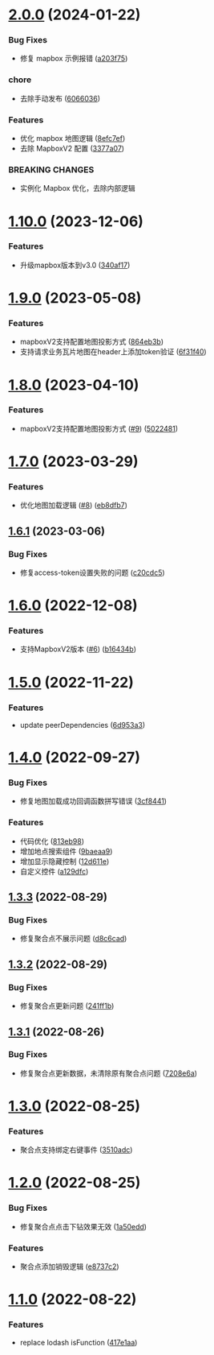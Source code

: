 # [2.0.0](https://github.com/pansyjs/larkmap/compare/v1.10.0...v2.0.0) (2024-01-22)


### Bug Fixes

* 修复 mapbox 示例报错 ([a203f75](https://github.com/pansyjs/larkmap/commit/a203f7532dbd8dda9f880c2f7d44a833621b2812))


### chore

* 去除手动发布 ([6066036](https://github.com/pansyjs/larkmap/commit/6066036f234122dd6514dd95def0b0df4346f81d))


### Features

* 优化 mapbox 地图逻辑 ([8efc7ef](https://github.com/pansyjs/larkmap/commit/8efc7ef52c844a89fe4fe5bc43d99d40b3856843))
* 去除 MapboxV2 配置 ([3377a07](https://github.com/pansyjs/larkmap/commit/3377a07337b1705f3dbca395c183dd21df058923))


### BREAKING CHANGES

* 实例化 Mapbox 优化，去除内部逻辑

# [1.10.0](https://github.com/pansyjs/larkmap/compare/v1.9.0...v1.10.0) (2023-12-06)


### Features

* 升级mapbox版本到v3.0 ([340af17](https://github.com/pansyjs/larkmap/commit/340af176fa98df5edbdb460f262bfd2ed0e0ca66))

# [1.9.0](https://github.com/pansyjs/larkmap/compare/v1.8.0...v1.9.0) (2023-05-08)


### Features

* mapboxV2支持配置地图投影方式 ([864eb3b](https://github.com/pansyjs/larkmap/commit/864eb3ba0e00813e8fbc3a4c9d8c49cfa988e138))
* 支持请求业务瓦片地图在header上添加token验证 ([6f31f40](https://github.com/pansyjs/larkmap/commit/6f31f409ca5e74962c5a0e72a4d3b48a6cd9e479))

# [1.8.0](https://github.com/pansyjs/larkmap/compare/v1.7.0...v1.8.0) (2023-04-10)


### Features

* mapboxV2支持配置地图投影方式 ([#9](https://github.com/pansyjs/larkmap/issues/9)) ([5022481](https://github.com/pansyjs/larkmap/commit/5022481d13f2ecb032790ac7e249431b9af7be47))

# [1.7.0](https://github.com/pansyjs/larkmap/compare/v1.6.1...v1.7.0) (2023-03-29)


### Features

* 优化地图加载逻辑 ([#8](https://github.com/pansyjs/larkmap/issues/8)) ([eb8dfb7](https://github.com/pansyjs/larkmap/commit/eb8dfb7e78e121f099f772228f1431ae9bb803d4))

## [1.6.1](https://github.com/pansyjs/larkmap/compare/v1.6.0...v1.6.1) (2023-03-06)


### Bug Fixes

* 修复access-token设置失败的问题 ([c20cdc5](https://github.com/pansyjs/larkmap/commit/c20cdc53797ce375a5d6d342a2656473d6bb1eaa))

# [1.6.0](https://github.com/pansyjs/larkmap/compare/v1.5.0...v1.6.0) (2022-12-08)


### Features

* 支持MapboxV2版本 ([#6](https://github.com/pansyjs/larkmap/issues/6)) ([b16434b](https://github.com/pansyjs/larkmap/commit/b16434bc2e8098ecd8556c86009c2911837f3f5e))

# [1.5.0](https://github.com/pansyjs/larkmap/compare/v1.4.0...v1.5.0) (2022-11-22)


### Features

* update peerDependencies ([6d953a3](https://github.com/pansyjs/larkmap/commit/6d953a3ed5ba158f238f8546d94764822e108967))

# [1.4.0](https://github.com/pansyjs/larkmap/compare/v1.3.3...v1.4.0) (2022-09-27)


### Bug Fixes

* 修复地图加载成功回调函数拼写错误 ([3cf8441](https://github.com/pansyjs/larkmap/commit/3cf84413afb56f14411d479f36ce866fc4b902cd))


### Features

* 代码优化 ([813eb98](https://github.com/pansyjs/larkmap/commit/813eb98810d693be06f1253a07c72760457fb0fd))
* 增加地点搜索组件 ([9baeaa9](https://github.com/pansyjs/larkmap/commit/9baeaa9bcc96128d8e4f66a78b76fffe942424c4))
* 增加显示隐藏控制 ([12d611e](https://github.com/pansyjs/larkmap/commit/12d611e36b6a5ecf08dedab0727eec4f52915b40))
* 自定义控件 ([a129dfc](https://github.com/pansyjs/larkmap/commit/a129dfca4fdca680b9fa376bcdbcdd720d12ead5))

## [1.3.3](https://github.com/pansyjs/larkmap/compare/v1.3.2...v1.3.3) (2022-08-29)


### Bug Fixes

* 修复聚合点不展示问题 ([d8c6cad](https://github.com/pansyjs/larkmap/commit/d8c6cad7497365b7e182ed6f4809f75a0a673f82))

## [1.3.2](https://github.com/pansyjs/larkmap/compare/v1.3.1...v1.3.2) (2022-08-29)


### Bug Fixes

* 修复聚合点更新问题 ([241ff1b](https://github.com/pansyjs/larkmap/commit/241ff1b3474d88950ab90f7e66bed61b63dd72aa))

## [1.3.1](https://github.com/pansyjs/larkmap/compare/v1.3.0...v1.3.1) (2022-08-26)


### Bug Fixes

* 修复聚合点更新数据，未清除原有聚合点问题 ([7208e6a](https://github.com/pansyjs/larkmap/commit/7208e6aca7881a9158eeea2f1ae975350b3c40ae))

# [1.3.0](https://github.com/pansyjs/larkmap/compare/v1.2.0...v1.3.0) (2022-08-25)


### Features

* 聚合点支持绑定右键事件 ([3510adc](https://github.com/pansyjs/larkmap/commit/3510adc0a869b5e1ca56231f088ff56f0b42b42e))

# [1.2.0](https://github.com/pansyjs/larkmap/compare/v1.1.0...v1.2.0) (2022-08-25)


### Bug Fixes

* 修复聚合点点击下钻效果无效 ([1a50edd](https://github.com/pansyjs/larkmap/commit/1a50edd070b2d47db7d62e782710326403599fa1))


### Features

* 聚合点添加销毁逻辑 ([e8737c2](https://github.com/pansyjs/larkmap/commit/e8737c239a16ab73738dd9d9b90693561a877b2f))

# [1.1.0](https://github.com/pansyjs/larkmap/compare/v1.0.0...v1.1.0) (2022-08-22)


### Features

* replace lodash isFunction ([417e1aa](https://github.com/pansyjs/larkmap/commit/417e1aad241183734474af2565dfa1fa74755ae0))
